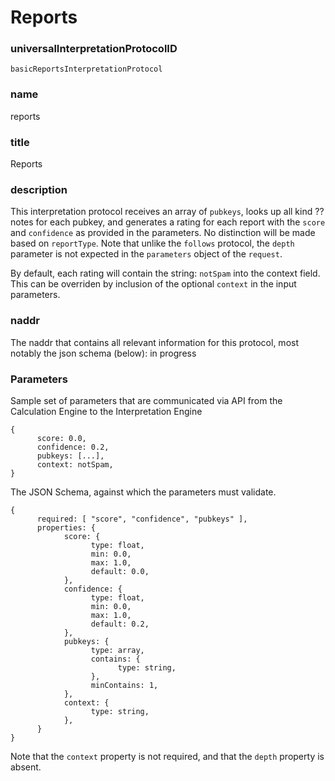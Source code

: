 Reports
=====

### universalInterpretationProtocolID

`basicReportsInterpretationProtocol`

### name

reports

### title

Reports

### description

This interpretation protocol receives an array of `pubkeys`, looks up all kind ?? notes for each pubkey, and generates a rating for each report with the `score` and `confidence` as provided in the parameters. No distinction will be made based on `reportType`. Note that unlike the `follows` protocol, the `depth` parameter is not expected in the `parameters` object of the `request`.

By default, each rating will contain the string: `notSpam` into the context field. This can be overriden by inclusion of the optional `context` in the input parameters.

### naddr

The naddr that contains all relevant information for this protocol, most notably the json schema (below): in progress

### Parameters

Sample set of parameters that are communicated via API from the Calculation Engine to the Interpretation Engine

```
{
      score: 0.0,
      confidence: 0.2,
      pubkeys: [...],
      context: notSpam,
}
```

The JSON Schema, against which the parameters must validate.

```
{
      required: [ "score", "confidence", "pubkeys" ],
      properties: {
            score: {
                  type: float,
                  min: 0.0,
                  max: 1.0,
                  default: 0.0,
            },
            confidence: {
                  type: float,
                  min: 0.0,
                  max: 1.0,
                  default: 0.2,
            },
            pubkeys: {
                  type: array,
                  contains: {
                        type: string,
                  },
                  minContains: 1,
            },
            context: {
                  type: string,
            },
      }
}
```

Note that the `context` property is not required, and that the `depth` property is absent.

